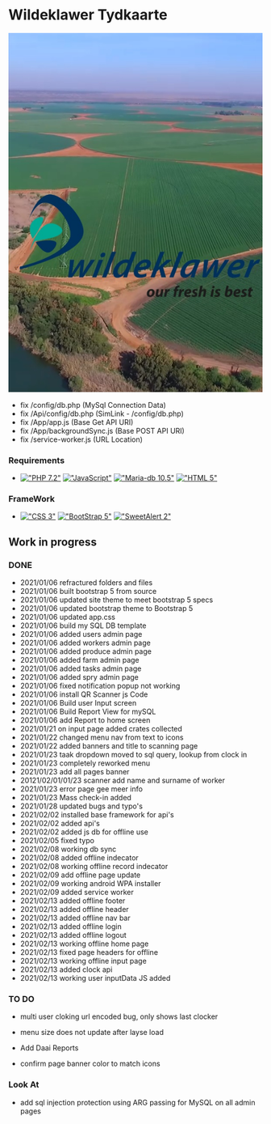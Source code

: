 # Wildeklawer Tydkaarte
<img src="https://github.com/HermanRas/WildeklawerTydkaarte/blob/main/Img/splash.jpg" alt="#WildeklawerTydkaarte">

- fix /config/db.php (MySql Connection Data)
- fix /Api/config/db.php (SimLink - /config/db.php)
- fix /App/app.js (Base Get API URI)
- fix /App/backgroundSync.js  (Base POST API URI)
- fix /service-worker.js (URL Location)

### Requirements
 - [!["PHP 7.2"](https://img.shields.io/badge/PHP-7.1%5E-blue.svg)](https://www.php.net/)
[!["JavaScript"](https://img.shields.io/badge/JavaScript-1.8%5E-blue.svg)](https://developer.mozilla.org/en-US/docs/Web/JavaScript)
[!["Maria-db 10.5"](https://img.shields.io/badge/MariaDB-10.5%5E-blue.svg)](https://mariadb.org/)
[!["HTML 5"](https://img.shields.io/badge/HTML-5-blue.svg)](https://html5test.com/results/desktop.html)


### FrameWork 
 - [!["CSS 3"](https://img.shields.io/badge/CSS-3-blue.svg)](http://www.css3.info/)
[!["BootStrap 5"](https://img.shields.io/badge/BootStrap-5-blue.svg)](https://getbootstrap.com/docs/4.0/getting-started/introduction/)
[!["SweetAlert 2"](https://img.shields.io/badge/SweetAlert-2-blue.svg)](https://sweetalert2.github.io/#download)

## Work in progress
### DONE
- 2021/01/06 refractured folders and files
- 2021/01/06 built bootstrap 5 from source
- 2021/01/06 updated site theme to meet bootstrap 5 specs
- 2021/01/06 updated bootstrap theme to Bootstrap 5
- 2021/01/06 updated app.css
- 2021/01/06 build my SQL DB template
- 2021/01/06 added users admin page
- 2021/01/06 added workers admin page
- 2021/01/06 added produce admin page
- 2021/01/06 added farm admin page
- 2021/01/06 added tasks admin page
- 2021/01/06 added spry admin page
- 2021/01/06 fixed notification popup not working
- 2021/01/06 install QR Scanner js Code
- 2021/01/06 Build user Input screen
- 2021/01/06 Build Report View for mySQL
- 2021/01/06 add Report to home screen
- 2021/01/21 on input page added crates collected
- 2021/01/22 changed menu nav from text to icons
- 2021/01/22 added banners and title to scanning page
- 2021/01/23 taak dropdown moved to sql query, lookup from clock in
- 2021/01/23 completely reworked menu
- 2021/01/23 add all pages banner
- 20121/02/01/01/23 scanner add name and surname of worker
- 2021/01/23 error page gee meer info
- 2021/01/23 Mass check-in added
- 2021/01/28 updated bugs and typo's
- 2021/02/02 installed base framework for api's
- 2021/02/02 added api's
- 2021/02/02 added js db for offline use
- 2021/02/05 fixed typo
- 2021/02/08 working db sync
- 2021/02/08 added offline indecator
- 2021/02/08 working offline record indecator
- 2021/02/09 add offline page update
- 2021/02/09 working android WPA installer
- 2021/02/09 added service worker
- 2021/02/13 added offline footer
- 2021/02/13 added offline header
- 2021/02/13 added offline nav bar
- 2021/02/13 added offline login
- 2021/02/13 added offline logout
- 2021/02/13 working offline home page
- 2021/02/13 fixed page headers for offline
- 2021/02/13 working offline input page
- 2021/02/13 added clock api
- 2021/02/13 working user inputData JS added

### TO DO
- multi user cloking url encoded bug, only shows last clocker
- menu size does not update after layse load
- Add Daai Reports

- confirm page banner color to match icons

### Look At
- add sql injection protection using ARG passing for MySQL on all admin pages